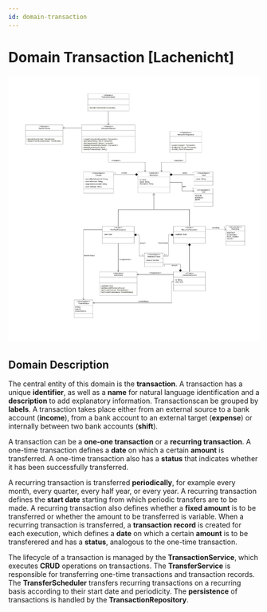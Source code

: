 ```yaml
---
id: domain-transaction
---
```


# Domain Transaction [Lachenicht]

![Domain Transaction](../../figures/design/domain_transaction.svg)

## Domain Description

The central entity of this domain is the **transaction**.
A transaction has a unique **identifier**, as well as a **name** for natural language identification and a **description** to add explanatory information.
Transactionscan be grouped by **labels**.
A transaction takes place either from an external source to a bank account (**income**), from a bank account to an external target (**expense**) or internally between two bank accounts (**shift**).

A transaction can be a **one-one transaction** or a **recurring transaction**.
A one-time transaction defines a **date** on which a certain **amount** is transferred.
A one-time transaction also has a **status** that indicates whether it has been successfully transferred.

A recurring transaction is transferred **periodically**, for example every month, every quarter, every half year, or every year.
A recurring transaction defines the **start date** starting from which periodic transfers are to be made.
A recurring transaction also defines whether a **fixed amount** is to be transferred or whether the amount to be transferred is variable.
When a recurring transaction is transferred, a **transaction record** is created for each execution, which defines a **date** on which a certain **amount** is to be transferered and has a **status**, analogous to the one-time transaction.

The lifecycle of a transaction is managed by the **TransactionService**, which executes **CRUD** operations on transactions.
The **TransferService** is responsible for transferring one-time transactions and transaction records.
The **TransferScheduler** transfers recurring transactions on a recurring basis according to their start date and periodicity.
The **persistence** of transactions is handled by the **TransactionRepository**.
